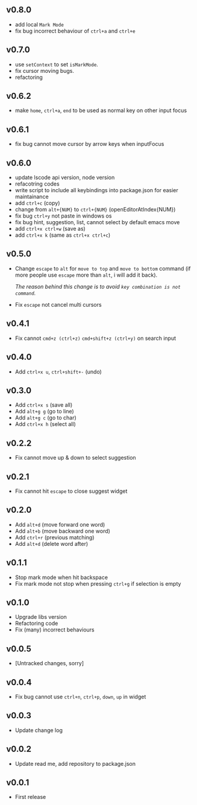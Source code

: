 ## v0.8.0
* add local `Mark Mode`
* fix bug incorrect behaviour of `ctrl+a` and `ctrl+e`

## v0.7.0
* use `setContext` to set `isMarkMode`.
* fix cursor moving bugs.
* refactoring

## v0.6.2
* make `home`, `ctrl+a`, `end` to be used as normal key on other input focus

## v0.6.1
* fix bug cannot move cursor by arrow keys when inputFocus

## v0.6.0
* update lscode api version, node version
* refacotring codes
* write script to include all keybindings into package.json for easier maintainance
* add `ctrl+c` (copy)
* change from `alt+{NUM}` to `ctrl+{NUM}` (openEditorAtIndex{NUM})
* fix bug `ctrl+y` not paste in windows os
* fix bug hint, suggestion, list, cannot select by default emacs move
* add `ctrl+x ctrl+w` (save as)
* add `ctrl+x k` (same as `ctrl+x ctrl+c`)

## v0.5.0
* Change `escape` to `alt` for `move to top` and `move to bottom` command (if more people use `escape` more than `alt`, i will add it back).

  _The reason behind this change is to avoid `key combination is not command`._

* Fix `escape` not cancel multi cursors

## v0.4.1
* Fix cannot `cmd+z (ctrl+z)` `cmd+shift+z (ctrl+y)` on search input

## v0.4.0
* Add `ctrl+x u`, `ctrl+shift+-` (undo)

## v0.3.0
* Add `ctrl+x s` (save all)
* Add `alt+g g` (go to line)
* Add `alt+g c` (go to char)
* Add `ctrl+x h` (select all)

## v0.2.2
* Fix cannot move up & down to select suggestion

## v0.2.1
* Fix cannot hit `escape` to close suggest widget

## v0.2.0
* Add `alt+d` (move forward one word)
* Add `alt+b` (move backward one word)
* Add `ctrl+r` (previous matching)
* Add `alt+d` (delete word after)

## v0.1.1
* Stop mark mode when hit backspace
* Fix mark mode not stop when pressing `ctrl+g` if selection is empty

## v0.1.0
* Upgrade libs version
* Refactoring code
* Fix (many) incorrect behaviours

## v0.0.5
* [Untracked changes, sorry]

## v0.0.4
* Fix bug cannot use `ctrl+n`, `ctrl+p`, `down`, `up` in widget

## v0.0.3
* Update change log

## v0.0.2
* Update read me, add repository to package.json

## v0.0.1
* First release
